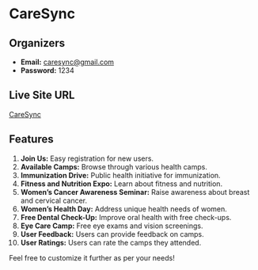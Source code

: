 # CareSync

## Organizers

- **Email:** caresync@gmail.com
- **Password:** 1234

## Live Site URL

[CareSync](https://caresync-bd.web.app)

## Features

1. **Join Us:** Easy registration for new users.
2. **Available Camps:** Browse through various health camps.
3. **Immunization Drive:** Public health initiative for immunization.
4. **Fitness and Nutrition Expo:** Learn about fitness and nutrition.
5. **Women’s Cancer Awareness Seminar:** Raise awareness about breast and cervical cancer.
6. **Women’s Health Day:** Address unique health needs of women.
7. **Free Dental Check-Up:** Improve oral health with free check-ups.
8. **Eye Care Camp:** Free eye exams and vision screenings.
9. **User Feedback:** Users can provide feedback on camps.
10. **User Ratings:** Users can rate the camps they attended.

Feel free to customize it further as per your needs!
